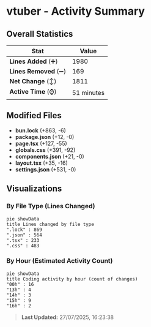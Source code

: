 # vtuber - Activity Summary 

## Overall Statistics

| Stat                   | Value                                                             |
| ---------------------- | ----------------------------------------------------------------- |
| **Lines Added** (➕)   | 1980                                          |
| **Lines Removed** (➖) | 169                                        |
| **Net Change** (↕)    | 1811                |
| **Active Time** (⌚)   | 51 minutes |


## Modified Files
- **bun.lock** (+863, -6)
- **package.json** (+12, -0)
- **page.tsx** (+127, -55)
- **globals.css** (+391, -92)
- **components.json** (+21, -0)
- **layout.tsx** (+35, -16)
- **settings.json** (+531, -0)

## Visualizations

### By File Type (Lines Changed)

```mermaid
pie showData
title Lines changed by file type
".lock" : 869
".json" : 564
".tsx" : 233
".css" : 483
```

### By Hour (Estimated Activity Count)

```mermaid
pie showData
title Coding activity by hour (count of changes)
"00h" : 16
"13h" : 4
"14h" : 3
"15h" : 9
"16h" : 2
```


> **Last Updated:** 27/07/2025, 16:23:38